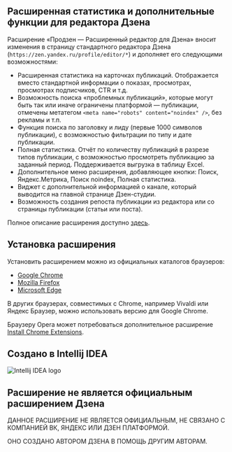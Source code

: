 ## Расширенная статистика и дополнительные функции для редактора Дзена

Расширение «Продзен — Расширенный редактор для Дзена» вносит изменения в страницу стандартного редактора Дзена (`https://zen.yandex.ru/profile/editor/*`) и дополняет его следующими возможностями:

* Расширенная статистика на карточках публикаций. Отображается вместо стандартной информации о показах, просмотрах, просмотрах подписчиков, CTR и т.д.
* Возможность поиска «проблемных публикаций», которые могут быть так или иначе ограничены платформой — публикации, отмечены метатегом `<meta name="robots" content="noindex" />`, без рекламы и т.п.
* Функция поиска по заголовку и лиду (первые 1000 символов публикации), с возможностью фильтрации по типу и дате публикации.
* Полная статистика. Отчёт по количеству публикаций в разрезе типов публикации, с возможностью просмотреть публикацию за заданный период. Поддерживается выгрузка в таблицу Excel.
* Дополнительное меню расширения, добавляющее кнопки: Поиск, Яндекс.Метрика, Поиск noindex, Полная статистика.
* Виджет с дополнительной информацией о канале, который выводится на главной странице Дзен-студии.
* Возможность создания репоста публикации из редактора или со страницы публикации (статьи или поста). 

Полное описание расширения доступно [здесь](https://prozen.ru/prozen-extension/?utm_source=github_prozen).

## Установка расширения
Установить расширением можно из официальных каталогов браузеров:

* [Google Chrome](https://chrome.google.com/webstore/detail/hmkjibbpjalbkmlibggaoafocjoikcji/)
* [Mozilla Firefox](https://addons.mozilla.org/ru/firefox/addon/prozen-for-yandex-zen/)
* [Microsoft Edge](https://microsoftedge.microsoft.com/addons/detail/jllkbelkmfedpblbkegkbijkmcobhlkp)

В других браузерах, совместимых с Chrome, например Vivaldi или Яндекс Браузер, можно использовать версию для Google Chrome.

Браузеру Opera может потребоваться дополнительное расширение [Install Chrome Extensions](https://addons.opera.com/en/extensions/details/install-chrome-extensions/).

## Создано в Intellij IDEA
![Intellij IDEA logo](https://resources.jetbrains.com/storage/products/company/brand/logos/IntelliJ_IDEA.png)

## Расширение не является официальным расширением Дзена

ДАННОЕ РАСШИРЕНИЕ НЕ ЯВЛЯЕТСЯ ОФИЦИАЛЬНЫМ, НЕ СВЯЗАНО С КОМПАНИЕЙ ВК, ЯНДЕКС ИЛИ ДЗЕН ПЛАТФОРМОЙ.
 
ОНО СОЗДАНО АВТОРОМ ДЗЕНА В ПОМОЩЬ ДРУГИМ АВТОРАМ.